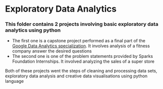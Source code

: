 # Exploratory Data Analytics

### This folder contains 2 projects involving basic exploratory data analytics using python

- The first one is a capstone project performed as a final part of the [Google Data Analytics specialization](https://www.coursera.org/professional-certificates/google-data-analytics). It involves analysis of a fitness company answer the desired questions
- The second one is one of the problem statements provided by Sparks Foundation Internships. It involved analyzing the sales of a super store

Both of these projects went the steps of cleaning and processing data sets, exploratory data analysis and creative data visualisations using python language


